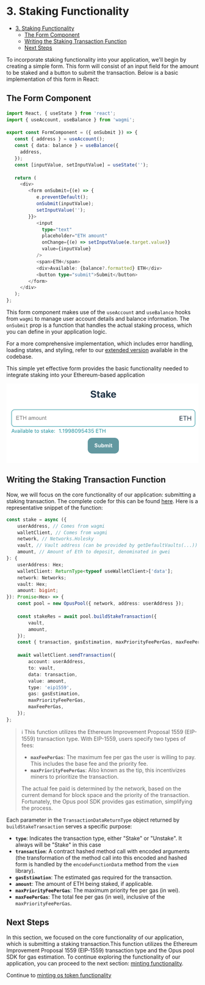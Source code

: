 # 3. Staking Functionality

-   [3. Staking Functionality](#3-staking-functionality)
    -   [The Form Component](#the-form-component)
    -   [Writing the Staking Transaction Function](#writing-the-staking-transaction-function)
    -   [Next Steps](#next-steps)

To incorporate staking functionality into your application, we'll begin by creating a simple form. This form will consist of an input field for the amount to be staked and a button to submit the transaction. Below is a basic implementation of this form in React:

## The Form Component

```typescript
import React, { useState } from 'react';
import { useAccount, useBalance } from 'wagmi';

export const FormComponent = ({ onSubmit }) => {
   const { address } = useAccount();
   const { data: balance } = useBalance({
     address,
   });
   const [inputValue, setInputValue] = useState('');

   return (
     <div>
        <form onSubmit={(e) => {
           e.preventDefault();
           onSubmit(inputValue);
           setInputValue('');
        }}>
           <input
             type="text"
             placeholder="ETH amount"
             onChange={(e) => setInputValue(e.target.value)}
             value={inputValue}
           />
           <span>ETH</span>
           <div>Available: {balance?.formatted} ETH</div>
           <button type="submit">Submit</button>
        </form>
     </div>
   );
};
```

This form component makes use of the `useAccount` and `useBalance` hooks from `wagmi` to manage user account details and balance information. The `onSubmit` prop is a function that handles the actual staking process, which you can define in your application logic.

For a more comprehensive implementation, which includes error handling, loading states, and styling, refer to our [extended version][stake-ui] available in the codebase.

This simple yet effective form provides the basic functionality needed to integrate staking into your Ethereum-based application

![Stake form](../media/stake.png)

## Writing the Staking Transaction Function

Now, we will focus on the core functionality of our application: submitting a staking transaction. The complete code for this can be found [here][stake-usage]. Here is a representative snippet of the function:

```typescript
const stake = async ({
    userAddress, // Comes from wagmi
    walletClient, // Comes from wagmi
    network, // Networks.Holesky
    vault, // Vault address (can be provided by getDefaultVaults(...))
    amount, // Amount of Eth to deposit, denominated in gwei
}: {
    userAddress: Hex;
    walletClient: ReturnType<typeof useWalletClient>['data'];
    network: Networks;
    vault: Hex;
    amount: bigint;
}): Promise<Hex> => {
    const pool = new OpusPool({ network, address: userAddress });

    const stakeRes = await pool.buildStakeTransaction({
        vault,
        amount,
    });
    const { transaction, gasEstimation, maxPriorityFeePerGas, maxFeePerGas } = stakeRes;

    await walletClient.sendTransaction({
        account: userAddress,
        to: vault,
        data: transaction,
        value: amount,
        type: 'eip1559',
        gas: gasEstimation,
        maxPriorityFeePerGas,
        maxFeePerGas,
    });
};
```

> ℹ️ This function utilizes the Ethereum Improvement Proposal 1559 (EIP-1559) transaction type. With EIP-1559, users specify two types of fees:
>
> -   **`maxFeePerGas`**: The maximum fee per gas the user is willing to pay. This includes the base fee and the priority fee.
> -   **`maxPriorityFeePerGas`**: Also known as the tip, this incentivizes miners to prioritize the transaction.
>
> The actual fee paid is determined by the network, based on the current demand for block space and the priority of the transaction. Fortunately, the Opus pool SDK provides gas estimation, simplifying the process.

Each parameter in the `TransactionDataReturnType` object returned by `buildStakeTransaction` serves a specific purpose:

-   **`type`**: Indicates the transaction type, either "Stake" or "Unstake".
    It always will be "Stake" in this case
-   **`transaction`**: A contract hashed method call with encoded arguments (the transformation of the method call into this encoded and hashed form is handled by the `encodeFunctionData` method from the `viem` library).
-   **`gasEstimation`**: The estimated gas required for the transaction.
-   **`amount`**: The amount of ETH being staked, if applicable.
-   **`maxPriorityFeePerGas`**: The maximum priority fee per gas (in wei).
-   **`maxFeePerGas`**: The total fee per gas (in wei), inclusive of the `maxPriorityFeePerGas`.

## Next Steps

In this section, we focused on the core functionality of our application, which is submitting a staking transaction.This function utilizes the Ethereum Improvement Proposal 1559 (EIP-1559) transaction type and the Opus pool SDK for gas estimation. To continue exploring the functionality of our application, you can proceed to the next section: [minting functionality][mint].

Continue to [minting os token functionality][mint]

[stake-ui]: https://github.com/ChorusOne/opus-pool-demo/blob/master/src/components/FormComponent.tsx#L8
[stake-usage]: https://github.com/ChorusOne/opus-pool-demo/blob/master/src/hooks/useStakeMutation.ts#L40
[mint]: ./4-mint-os-token.md
